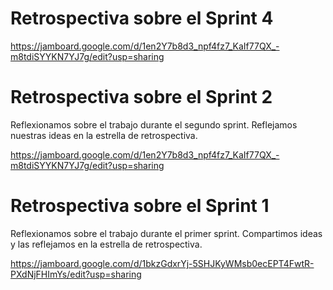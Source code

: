 # Retrospectiva sobre el Sprint 4

https://jamboard.google.com/d/1en2Y7b8d3_npf4fz7_KaIf77QX_-m8tdiSYYKN7YJ7g/edit?usp=sharing

# Retrospectiva sobre el Sprint 2

Reflexionamos sobre el trabajo durante el segundo sprint. Reflejamos nuestras ideas en la estrella de retrospectiva.

https://jamboard.google.com/d/1en2Y7b8d3_npf4fz7_KaIf77QX_-m8tdiSYYKN7YJ7g/edit?usp=sharing

# Retrospectiva sobre el Sprint 1

Reflexionamos sobre el trabajo durante el primer sprint. Compartimos ideas y las reflejamos en la estrella de retrospectiva.

https://jamboard.google.com/d/1bkzGdxrYj-5SHJKyWMsb0ecEPT4FwtR-PXdNjFHImYs/edit?usp=sharing
